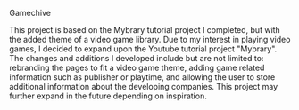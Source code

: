 Gamechive

This project is based on the Mybrary tutorial project I completed, but with the added theme of a video game library. Due to my interest in playing video games, I decided to expand upon the Youtube tutorial project "Mybrary". The changes and additions I developed include but are not limited to: rebranding the pages to fit a video game theme, adding game related information such as publisher or playtime, and allowing the user to store additional information about the developing companies. This project may further expand in the future depending on inspiration. 
